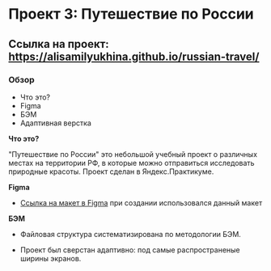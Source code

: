 # Проект 3: Путешествие по России

## Ссылка на проект: https://alisamilyukhina.github.io/russian-travel/

### Обзор
* Что это?
* Figma
* БЭМ
* Адаптивная верстка

**Что это?**

"Путешествие по России" это небольшой учебный проект о различных местах на территории РФ, в которые можно отправиться исследовать природные красоты. Проект сделан в Яндекс.Практикуме.

**Figma**

* [Ссылка на макет в Figma](https://www.figma.com/file/OyRWEjU6wBwRe1hapzQoLx/Sprint-3%3A-Russia-%2F-desktop-%2B-mobile?node-id=28503%3A0) при создании использовался данный макет

**БЭМ**

* Файловая структура систематизирована по методологии БЭМ.

* Проект был сверстан адаптивно: под самые распространеные ширины экранов.
